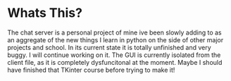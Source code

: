 # Whats This?
The chat server is a personal project of mine ive been slowly adding to as an aggregate of the new things I learn in python on the side of other major projects and school. In its current state it is totally unfinished and very buggy. I will continue working on it. The GUI is currently isolated from the client file, as it is completely dysfuncitonal at the moment. Maybe I should have finished that TKinter course before trying to make it! 